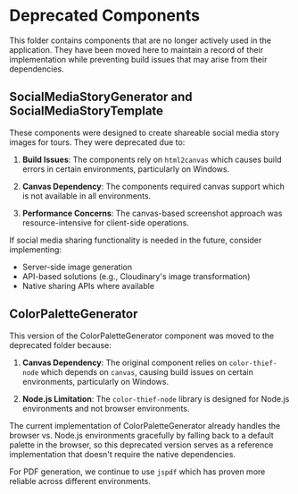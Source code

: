 # Deprecated Components

This folder contains components that are no longer actively used in the application. They have been moved here to maintain a record of their implementation while preventing build issues that may arise from their dependencies.

## SocialMediaStoryGenerator and SocialMediaStoryTemplate

These components were designed to create shareable social media story images for tours. They were deprecated due to:

1. **Build Issues**: The components rely on `html2canvas` which causes build errors in certain environments, particularly on Windows.

2. **Canvas Dependency**: The components required canvas support which is not available in all environments.

3. **Performance Concerns**: The canvas-based screenshot approach was resource-intensive for client-side operations.

If social media sharing functionality is needed in the future, consider implementing:

- Server-side image generation
- API-based solutions (e.g., Cloudinary's image transformation)
- Native sharing APIs where available

## ColorPaletteGenerator

This version of the ColorPaletteGenerator component was moved to the deprecated folder because:

1. **Canvas Dependency**: The original component relies on `color-thief-node` which depends on `canvas`, causing build issues on certain environments, particularly on Windows.

2. **Node.js Limitation**: The `color-thief-node` library is designed for Node.js environments and not browser environments.

The current implementation of ColorPaletteGenerator already handles the browser vs. Node.js environments gracefully by falling back to a default palette in the browser, so this deprecated version serves as a reference implementation that doesn't require the native dependencies.

For PDF generation, we continue to use `jspdf` which has proven more reliable across different environments.
